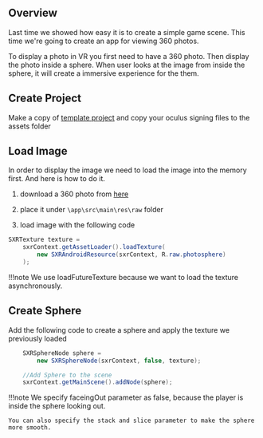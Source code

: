 
## Overview

Last time we showed how easy it is to create a simple game scene. This time we're going to create an app for viewing 360 photos.

To display a photo in VR you first need to have a 360 photo. Then display the photo inside a sphere. When user looks at the image from inside the sphere, it will create a immersive experience for the them. 


## Create Project
Make a copy of [template project](https://github.com/nitosan/sxrsdk-template) and copy your oculus signing files to the assets folder


## Load Image

In order to display the image we need to load the image into the memory first. And here is how to do it.

1. download a 360 photo from [here](https://github.com/sxrsdk/sxrsdk-demos/blob/master/sxr-360photo/app/src/main/res/raw/photosphere.jpg) 

1. place it under `\app\src\main\res\raw` folder

1. load image with the following code
```java
SXRTexture texture = 
	sxrContext.getAssetLoader().loadTexture(
		new SXRAndroidResource(sxrContext, R.raw.photosphere)
	);
```

!!!note
	We use loadFutureTexture because we want to load the texture asynchronously.

## Create Sphere

Add the following code to create a sphere and apply the texture we previously loaded
```java
	SXRSphereNode sphere = 
		new SXRSphereNode(sxrContext, false, texture);

	//Add Sphere to the scene
    sxrContext.getMainScene().addNode(sphere);
```

!!!note
	We specify faceingOut parameter as false, because the player is inside the sphere looking out.

	You can also specify the stack and slice parameter to make the sphere more smooth.
